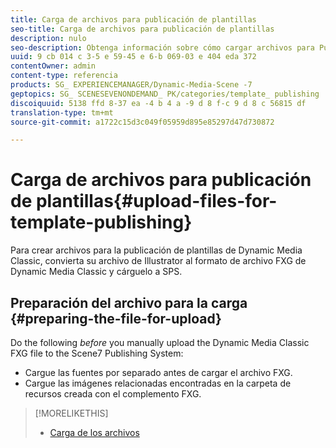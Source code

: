 ```yaml
---
title: Carga de archivos para publicación de plantillas
seo-title: Carga de archivos para publicación de plantillas
description: nulo
seo-description: Obtenga información sobre cómo cargar archivos para Publicación de plantillas.
uuid: 9 cb 014 c 3-5 e 59-45 e 6-b 069-03 e 404 eda 372
contentOwner: admin
content-type: referencia
products: SG_ EXPERIENCEMANAGER/Dynamic-Media-Scene -7
geptopics: SG_ SCENESEVENONDEMAND_ PK/categories/template_ publishing
discoiquuid: 5138 ffd 8-37 ea -4 b 4 a -9 d 8 f-c 9 d 8 c 56815 df
translation-type: tm+mt
source-git-commit: a1722c15d3c049f05959d895e85297d47d730872

---
```



# Carga de archivos para publicación de plantillas{#upload-files-for-template-publishing}

Para crear archivos para la publicación de plantillas de Dynamic Media Classic, convierta su archivo de Illustrator al formato de archivo FXG de Dynamic Media Classic y cárguelo a SPS.

## Preparación del archivo para la carga {#preparing-the-file-for-upload}

Do the following *before* you manually upload the Dynamic Media Classic FXG file to the Scene7 Publishing System:

* Cargue las fuentes por separado antes de cargar el archivo FXG.
* Cargue las imágenes relacionadas encontradas en la carpeta de recursos creada con el complemento FXG.

>[!MORELIKETHIS]
>
>* [Carga de los archivos](uploading-files.md#uploading_your_files)

